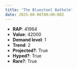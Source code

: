 ```yaml
---
title: 'The Bluesteel Bathelm'
date: 2025-08-06T00:00:00Z
---
```

- **RAP**: 41964
- **Value**: 42000
- **Demand level**: 1
- **Trend**: 2
- **Projected?**: True
- **Hyped?**: True
- **Rare?**: True
